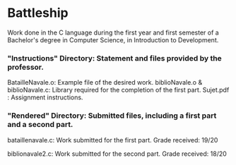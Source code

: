 # Battleship

Work done in the C language during the first year and first semester of a Bachelor's degree in Computer Science, in Introduction to Development.

### "Instructions" Directory: Statement and files provided by the professor.
BatailleNavale.o: Example file of the desired work.
biblioNavale.o & biblioNavale.c: Library required for the completion of the first part.
Sujet.pdf : Assignment instructions.

### "Rendered" Directory: Submitted files, including a first part and a second part.

bataillenavale.c: Work submitted for the first part.
Grade received: 19/20

biblionavale2.c: Work submitted for the second part.
Grade received: 18/20
